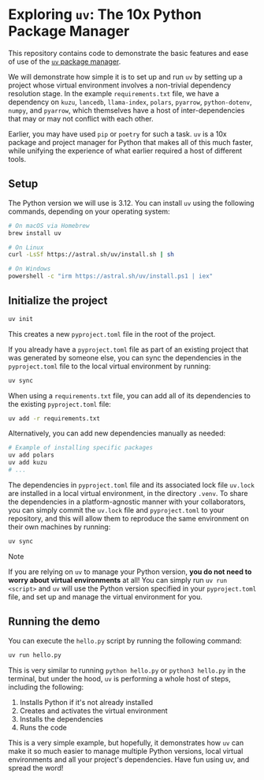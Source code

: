 # Exploring `uv`: The 10x Python Package Manager

This repository contains code to demonstrate the basic features and ease of use of the
[`uv` package manager](https://docs.astral.sh/uv/).

We will demonstrate how simple it is to set up and run `uv` by setting up a project whose virtual environment
involves a non-trivial dependency resolution stage. In the example `requirements.txt` file, we have a
dependency on `kuzu`, `lancedb`, `llama-index`, `polars`, `pyarrow`, `python-dotenv`, `numpy`, and `pyarrow`,
which themselves have a host of inter-dependencies that may or may not conflict with each other.

Earlier, you may have used `pip` or `poetry` for such a task. `uv` is a 10x package and project manager
for Python that makes all of this much faster, while unifying the experience of what earlier required
a host of different tools.

## Setup

The Python version we will use is 3.12. You can install `uv` using the following commands, depending
on your operating system:

```bash
# On macOS via Homebrew
brew install uv

# On Linux
curl -LsSf https://astral.sh/uv/install.sh | sh

# On Windows
powershell -c "irm https://astral.sh/uv/install.ps1 | iex"
```

## Initialize the project

```bash
uv init
```

This creates a new `pyproject.toml` file in the root of the project.

If you already have a `pyproject.toml` file as part of an existing project that was generated by someone
else, you can sync the dependencies in the `pyproject.toml` file to the local virtual environment by running:

```bash
uv sync
```

When using a `requirements.txt` file, you can add all of its dependencies to the existing
`pyproject.toml` file:

```bash
uv add -r requirements.txt
```

Alternatively, you can add new dependencies manually as needed:

```bash
# Example of installing specific packages
uv add polars
uv add kuzu
# ...
```

The dependencies in `pyproject.toml` file and its associated lock file `uv.lock` are installed
in a local virtual environment, in the directory `.venv`. To share the dependencies in a
platform-agnostic manner with your collaborators, you can simply commit the `uv.lock` file and
`pyproject.toml` to your repository, and this will allow them to reproduce the same environment 
on their own machines by running:

```bash
uv sync
```

> [!NOTE]
> If you are relying on `uv` to manage your Python version, **you do not need to worry about virtual
> environments** at all! You can simply run `uv run <script>` and `uv` will use the Python version
> specified in your `pyproject.toml` file, and set up and manage the virtual environment for you.

## Running the demo

You can execute the `hello.py` script by running the following command:

```bash
uv run hello.py
```

This is very similar to running `python hello.py` or `python3 hello.py` in the terminal, but under the hood,
`uv` is performing a whole host of steps, including the following:

1. Installs Python if it's not already installed
2. Creates and activates the virtual environment
3. Installs the dependencies
4. Runs the code

This is a very simple example, but hopefully, it demonstrates how `uv` can make it so much easier to
manage multiple Python versions, local virtual environments and all your project's dependencies.
Have fun using uv, and spread the word!
